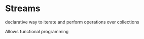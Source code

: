# Streams

declarative way to iterate and perform operations over collections

Allows functional programming
